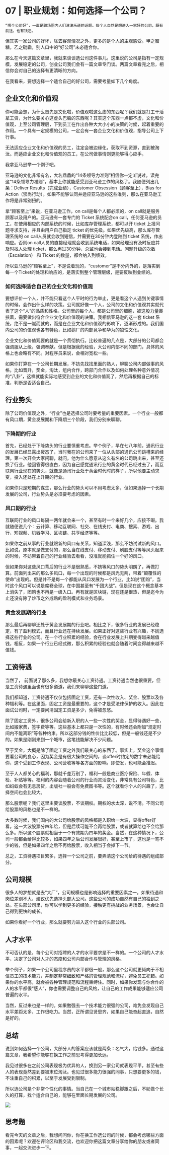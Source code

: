 # 07 | 职业规划：如何选择一个公司？

    “哪个公司好”，一直是职场圈内人们津津乐道的话题。每个人自然是想进入一家好的公司，既有前途，也有钱途。

但其实一家公司的好坏，除去客观情况之外，更多的是个人的主观感受。甲之蜜糖，乙之砒霜，别人口中的“好公司”未必适合你。

那么在今天这篇文章里，我就来谈谈选公司这件事儿。这里说的公司是指有一定规模，发展稳定的公司，创业公司我们会有一篇文章专门谈。两篇文章看完之后，相信你会对自己的选择有更清晰的方向。

在我看来，要想选择一个适合自己的好公司，需要考量如下几个角度。

## 企业文化和价值观

你可能会想，为什么首先是文化啦，价值观啦这么虚的东西呢？我们就是打工干活拿工资，为什么要关心这虚头巴脑的东西呢？其实这个东西一点都不虚，文化和价值观，上至公司管理层，下到员工在作出各种大大小小的决策的时候，起着重要的作用。一个具有一定规模的公司，一定会有一套企业文化和价值观，指导公司上下行事。

无法适应企业文化和价值观的员工，注定会被边缘化，获取不到资源，直到被淘汰。而适应企业文化和价值观的员工，在公司做事情则更能够得心应手。

我拿亚马逊举一个例子吧。

亚马逊的文化非常有名，大名鼎鼎的“14条领导力准则”相信你一定听说过。读完这“14条领导力准则”，基本上你就能感受到亚马逊工作的风格了。我随便列出几条：Deliver Results（完成业绩），Customer Obsession（顾客至上），Bias for Action（崇尚行动）。如果不能够认同并适应亚马逊的这些准则，那么在亚马逊工作将是非常别扭的。

拿“顾客至上”来说，在亚马逊工作，on call是每个人都必须的，on call就是服务顾客以及用户的。亚马逊有一套专门的 Ticket 系统配合on call，任何亚马逊的员工，在使用相应的内部系统的时候，比如库存管理系统，都可以开 ticket 上报问题寻求支持，并且由用户自己指定 ticket 的优先级。如果优先级高，那么库存管理系统的 on call人员就会收到短信，并需要在30分钟内登陆到 ticket 系统，作出响应。否则on call人员的直接经理就会收到系统电话，如果经理没有及时反应并及时找人处理 ticket，那么再过30分钟，总监也会接到电话。问题升级的次数（Escalation） 和 Ticket 的数量，都会纳入到绩效。

所以亚马逊的“顾客至上”，不是说着玩的，“customer”是不分内外的，是落实到每一个Ticket的处理和响应的，是落实到整个管理层级，是要反映到业绩的。

### 如何选择适合自己的企业文化和价值观

要想评价一个人，并不能只看这个人平时的行为举止，更是看这个人遇到关键事情的时候，会作出什么样的决策。公司就好像一个人，公司的文化和价值观其实就代表了这个“人”的品质和性格。公司里的每个人，都是公司里的细胞，被这股力量裹挟着，需要做出符合企业文化和价值观的决策。我相信亚马逊的这一套 ticket 系统，绝不是一蹴而就的，而是在企业文化和价值观的影响下，逐渐形成的。我们国内公司的价值观也各有特色，比如鹅厂的内部竞争和华为的狼性文化。

企业文化和价值观要的就是一个贯彻执行。比较普遍的几点是，大部分的公司都会强调服从上级，强调奉献。但是根据我的经验，大公司内部不同的部门，具体的风格上也会略有不同。对程序员来说，会相对宽松一些。

如果你打算在一个公司长期发展，不妨先找找里面的熟人，聊聊公司内部做事的风格，比如晋升，奖金，淘汰，组内合作，跨部门合作以及如何处理各种意外情况的“八卦”，这样就能实际地感受到企业的文化和价值观了，然后再根据自己的标准，判断是否适合自己。

## 行业势头

除了公司价值观之外，“行业”也是选择公司时要考量的重要因素。一个行业一般都有风口期，黄金发展期和下降期三个阶段，我们分别来聊聊。

### 下降期的行业

首先，已经处于下降势头的行业要慎重考虑。举个例子，早在七八年前，通讯行业的发展已经显露出疲态了，当时我在的公司来了一位从头部的通讯公司跳槽来的经理。第一次开会大家闲聊，就问，他为什么愿意从这么有名的公司跳出来，甚至还换了行业。他回答得很直白，因为自己感觉通讯行业的黄金时代已经过去了，而互联网行业现在的势头，就像是通讯行业处于黄金时代时的样子，所以他要主动求变，投入还处在上升期的行业。

如果你只是短期的谋生，那么行业的势头可以不用考虑太多，但如果选择一个长期发展的公司，行业势头是必须要考虑的因素。

### 风口期的行业

互联网行业的风口每隔一两年就会来一个，甚至有时一个来好几个，应接不暇。我就随便说几个：云计算、移动互联网、社交、在线支付、电商、搜索、游戏、出行、短视频、机器学习、区块链、共享经济等等。

如果你之前从事的行业就跟新的风口有关系，知道深浅，那么不妨试试新的风口。比如说，原本就是做支付的，那么当在线支付、移动支付、刷脸支付等等风头起来的时候，不妨带着自己的行业经验去看看，没准就能抓住一个好的风口。

但如果你对这些风口背后的行业不是很熟悉，不妨等风口的势头明朗了，再做打算。前面列出来的那么多风口，每一个出现的时候都是风光无两，带着“颠覆性的使命”出现的。但是并不是每一个都能从风口发展为一个行业，比如说“团购”，当时这个风口可以说是席卷全球，在中国甚至有“千团大战”。但是现在这个概念基本上消失了，团购也不再是一级入口。再有就是区块链，现在还是很热，但是迄今为止还没有除了炒币之外成熟的盈利模式和业务场景。

### 黄金发展期的行业

那么最后再聊聊还处于黄金发展期的行业吧。相比之下，很多行业的发展已经稳定，有了盈利模式，而且行业还在持续发展。如果正好对这些行业有兴趣，不妨选择这些行业的公司。在一个行业积累的经验，会在行业发展上升期变得越来越值钱，相反，如果一个行业已经式微，那么积累的经验也就会随着时间变得越来越不值钱。

## 工资待遇

当然了， 前面说了那么多，我想你最关心工资待遇。工资待遇当然也很重要，但是工资待遇里面也有很多道道，我们来聊聊这些门道。

我们都知道，工资待遇不仅仅包括固定工资，还有一次性收入、奖金、股票以及各种福利等。在这里面，固定工资是最重要的，这个才是受法律保护的收入。因此在面试公司时，一定要问清固定工资是多少，免得被忽悠。

除了固定工资外，很多公司会给新入职的人一些一次性的奖金，显得待遇好一些，比如搬家费，签字费等等。这些基本上都只是一次性的，有时候还会附加“规定时间内不能离职”等各种约束。所以这部分钱的性价比比较低，但是一般钱还是不少的。如果是刚刚来到一个城市，这笔钱能解决不少问题。

至于奖金，大概是除了固定工资之外我们最关心的东西了。事实上，奖金这个事情要看公司的良心，因为奖金是有很大操作空间的，谈offer时约定的数字未必能给你，这个受到工作表现、公司营收等等各方面的影响。即使发，也可能会推迟。

至于人人都关心的福利，那就千差万别了，福利一般是商业医疗保险、年假、体检、补贴等等。福利的内容会随着公司的行业而灵活变化，非常具有公司特色，比如蚂蚁会有无息房贷，出版社一般会有免费图书等。这个就看你个人的兴趣了，选择空间也会比较大。

那么股票呢？我们这里主要谈股票，不谈期权。期权的水太深，说不清。不同公司给股票的风格也是不一样的。

大多数时候，我们国内的大公司给股票的风格都是入职给一大波，显得offer好看。这一大波股票分四年给，但是后续可能不会再给股票，或者就算给也不会给那么多。所以这个股票就相当于一个有效期为四年的奖金。当然，在这种情况下，公司一般都会给得比较多，如果四年之后公司发展很好，甚至上市了，这也是一笔不少的钱，但是如果四年之后不再给股票，收入相当于会掉下一节。

总之，工资待遇项目繁多，选择一个公司之前，要弄清这个公司给的待遇的组成部分。

## 公司规模

很多人的梦想就是去“大厂”，公司规模也是影响选择的重要因素之一。如果待遇和岗位差别不大，建议优先选择头部大公司。这些公司的成功自然有自己的独到之处。在头部公司里，你可以学到更多的经验，接触更有挑战的业务场景，也会让自己得到更快的成长。

如果你看好一个行业，那么就要努力进入这个行业的头部公司。

## 人才水平

不可否认的是，每个公司对招聘的人才的水平要求是不一样的。一个公司的人才水平，决定了公司对人才的态度和公司内部合作与管理的风格。

举个例子，如果一个公司里程序员的水平都很一般，那么这个公司就更倾向于不相信员工的技术能力，并制定非常细致和严格的管理规范和流程，避免员工犯错。如果你的水平高，就会被各种管理规范和流程束缚住。同时，如果你发现与你合作的人的水平都很“感人”，你也需要调整自己的风格，让自己的工作成果能够适应公司普遍的水平。

当然，反过来也是一样的。如果勉强去一个技术能力很强的公司，难免会发现自己水平差距太多，工作很吃力。当然，正所谓见贤思齐，如果自己能奋起直追，自然是好的。

## 总结

说到如何选择一个公司，大部分人的答案应该就是两条：名气大，给钱多。通过这篇文章，我希望你能够在换工作之前思考得更加长远。

我见过很多在之前公司表现极为优异的人，换到另一家公司就表现平平，甚至有些人的表现竟然差到要被末位淘汰。也见过很多能力很强的同事，只想要更多的钱，不注重自己的积累，以至于发展受到限制。

所以选公司是个非常个性化的事情。当自己在一个城市站稳脚跟之后，不妨做个长久的打算，找个适合自己的，能够在里面长期发展的公司。

![](https://static001.geekbang.org/resource/image/fa/f1/fa8e648c1d0a2a90ab1e26597f7b53f1.jpg)

## 思考题

看完今天的文章之后，我想问问你，你在换工作选公司的时候，都会考虑哪些方面的因素呢？欢迎在评论区和我交流，也欢迎你把这篇文章分享给你的朋友或者同事，一起交流进步一下。
    